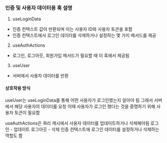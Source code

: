 ### 인증 및 사용자 데이터용 훅 설명

1. useLoginData

- 인증 컨텍스트 값이 반환되며 이는 사용자 ID와 사용자 토큰을 포함
- 인증 컨텍스트에서 로그인 데이터를 삭제하거나 설정하는 몇 가지 메서드를 제공

2. useAuthActions

- 로그인, 로그아웃, 회원가입 메서드가 필요할 때 이 훅에서 제공됨

3. useUser

- 서버에서 사용자 데이터를 반환

#### 상호작용 방식

useUser는 useLoginData를 통해 어떤 사용자가 로그인했는지 알아야 됨
그래서 서버에서 해당 사용자의 데이터를 요청 이때 사용자가 로그인 했다는 것을 증명하기 위해
사용자 토큰이 필요함

useAuthActions은 쿼리 캐시에서 사용자 데이터를 업데이트하거나 삭제해야됨
로그인 - 업데이트
로그아웃 - 삭제
인증 컨텍스트에 로그인 데이터를 설정하거나 삭제하는 역할도 함
